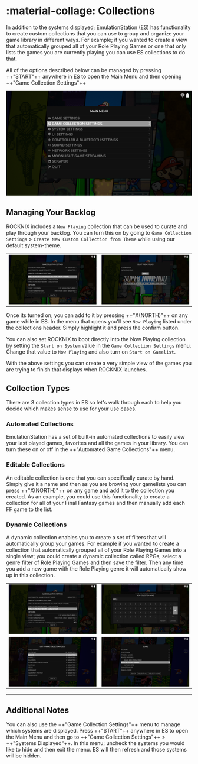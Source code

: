 # :material-collage: Collections

In addition to the systems displayed; EmulationStation (ES) has functionality to create custom collections that you can use to group and organize your game library in different ways.  For example; if you wanted to create a view that automatically grouped all of your Role Playing Games or one that only lists the games you are currently playing you can use ES collections to do that. 

All of the options described below can be managed by pressing ++"START"++ anywhere in ES to open the Main Menu and then opening ++"Game Collection Settings"++

![Game Collection Settings Menu](../../_inc/images/collections-main-menu.png)

## Managing Your Backlog

ROCKNIX includes a `Now Playing` collection that can be used to curate and play through your backlog.  You can turn this on by going to `Game Collection Settings` > `Create New Custom Collection from Theme` while using our default system-theme.

<table>
    <tr>
        <td><img src="../../_inc/images/collections-from-theme-1.png"></td>
        <td><img src="../../_inc/images/collections-from-theme-2.png"></td>
    </tr>
</table>

Once its turned on; you can add to it by pressing ++"X(NORTH)"++ on any game while in ES.  In the menu that opens you'll see `Now Playing` listed under the collections header.  Simply highlight it and press the confirm button.  

You can also set ROCKNIX to boot directly into the Now Playing collection by setting the `Start on System` value in the `Game Collection Settings` menu.  Change that value to `Now Playing` and also turn on `Start on Gamelist`.

With the above settings you can create a very simple view of the games you are trying to finish that displays when ROCKNIX launches.

## Collection Types

There are 3 collection types in ES so let's walk through each to help you decide which makes sense to use for your use cases.

### Automated Collections

EmulationStation has a set of built-in automated collections to easily view your last played games, favorites and all the games in your library.  You can turn these on or off in the ++"Automated Game Collections"++ menu.

### Editable Collections

An editable collection is one that you can specifically curate by hand.  Simply give it a name and then as you are browing your gamelists you can press ++"X(NORTH)"++ on any game and add it to the collection you created.  As an example, you could use this functionality to create a collection for all of your Final Fantasy games and then manually add each FF game to the list.

### Dynamic Collections

A dynamic collection enables you to create a set of filters that will automatically group your games.  For example if you wanted to create a collection that automatically grouped all of your Role Playing Games into a single view; you could create a dynamic collection called RPGs, select a genre filter of Role Playing Games and then save the filter.  Then any time you add a new game with the Role Playing genre it will automatically show up in this collection.

<table>
    <tr>
        <td><img src="../../_inc/images/collections-dynamic-1.png"></td>
        <td><img src="../../_inc/images/collections-dynamic-2.png"></td>
    </tr>
    <tr>
        <td><img src="../../_inc/images/collections-dynamic-3.png"></td>
        <td><img src="../../_inc/images/collections-dynamic-4.png"></td>
    </tr>
</table>

---

## Additional Notes

You can also use the ++"Game Collection Settings"++ menu to manage which systems are displayed. Press ++"START"++ anywhere in ES to open the Main Menu and then go to ++"Game Collection Settings"++ > ++"Systems Displayed"++.  In this menu; uncheck the systems you would like to hide and then exit the menu.  ES will then refresh and those systems will be hidden.
